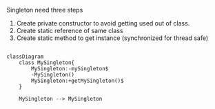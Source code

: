 Singleton need three steps

1. Create private constructor to avoid getting used out of class.
2. Create static reference of same class
3. Create static method to get instance (synchronized for thread safe)

```mermaid

classDiagram
    class MySingleton{
        MySingleton:-mySingleton$
        -MySingleton()
        MySingleton:+getMySingleton()$
    }

    MySingleton --> MySingleton

```



